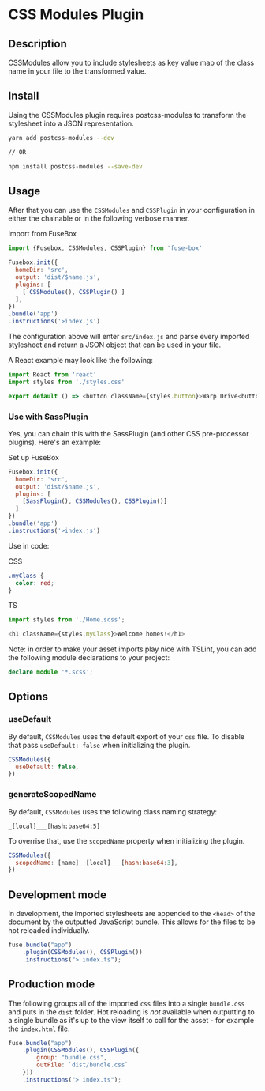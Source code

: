 # CSS Modules Plugin

## Description
CSSModules allow you to include stylesheets as key value map of the
class name in your file to the transformed value.

## Install
Using the CSSModules plugin requires postcss-modules to transform the
stylesheet into a JSON representation.

```bash
yarn add postcss-modules --dev

// OR

npm install postcss-modules --save-dev
```

## Usage
After that you can use the `CSSModules` and `CSSPlugin` in your
configuration in either the chainable or in the following verbose
manner.

Import from FuseBox

```js
import {Fusebox, CSSModules, CSSPlugin} from 'fuse-box'
```

```js
Fusebox.init({
  homeDir: 'src',
  output: 'dist/$name.js',
  plugins: [
    [ CSSModules(), CSSPlugin() ]
  ],
})
.bundle('app')
.instructions('>index.js')
```

The configuration above will enter `src/index.js` and parse every
imported stylesheet and return a JSON object that can be used in your
file.

A React example may look like the following:

```js
import React from 'react'
import styles from './styles.css'

export default () => <button className={styles.button}>Warp Drive<button>
```

### Use with SassPlugin
Yes, you can chain this with the SassPlugin (and other CSS pre-processor plugins). Here's an example:

Set up FuseBox

```js
Fusebox.init({
  homeDir: 'src',
  output: 'dist/$name.js',
  plugins: [
    [SassPlugin(), CSSModules(), CSSPlugin()]
  ]
})
.bundle('app')
.instructions('>index.js')
```

Use in code:

CSS
```css
.myClass {
  color: red;
}
```

TS
```ts
import styles from './Home.scss';

<h1 className={styles.myClass}>Welcome homes!</h1>
```

Note: in order to make your asset imports play nice with TSLint, you can add the following module declarations to your project:

```ts
declare module '*.scss';
```

## Options

### useDefault

By default, `CSSModules` uses the default export of your `css`
file. To disable that pass `useDefault: false` when initializing the
plugin.

```js
CSSModules({
  useDefault: false,
})
```

### generateScopedName

By default, `CSSModules` uses the following class naming strategy:

```
_[local]___[hash:base64:5]
```

To overrise that, use the `scopedName` property when initializing the
plugin.

```js
CSSModules({
  scopedName: [name]__[local]___[hash:base64:3],
})
```

## Development mode
In development, the imported stylesheets are appended to the `<head>` of
the document by the outputted JavaScript bundle. This allows for the files
to be hot reloaded individually.

```js
fuse.bundle("app")
    .plugin(CSSModules(), CSSPlugin())
    .instructions("> index.ts");
```

## Production mode
The following groups all of the imported `css` files into a single
`bundle.css` and puts in the `dist` folder. Hot reloading is *not*
available when outputting to a single bundle as it's up to the view
itself to call for the asset - for example the `index.html` file.

```js
fuse.bundle("app")
    .plugin(CSSModules(), CSSPlugin({
        group: "bundle.css",
        outFile: `dist/bundle.css`
    }))
    .instructions("> index.ts");
```

